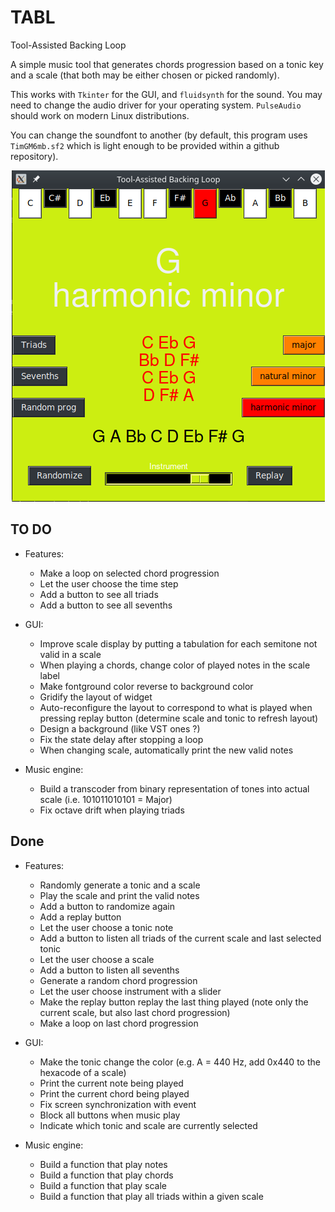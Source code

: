 # TABL
Tool-Assisted Backing Loop

A simple music tool that generates chords progression based on a tonic key and a scale (that both may be either chosen or picked randomly).

This works with `Tkinter` for the GUI, and `fluidsynth` for the sound. You may need to change the audio driver for your operating system. `PulseAudio` should work on modern Linux distributions. 

You can change the soundfont to another (by default, this program uses `TimGM6mb.sf2` which is light enough to be provided within a github repository).

<p align="center">
  <img src="./gui-v25012023.png" />
</p>

## TO DO

* Features:
    * Make a loop on selected chord progression
    * Let the user choose the time step
    * Add a button to see all triads
    * Add a button to see all sevenths
    
* GUI:
    * Improve scale display by putting a tabulation for each semitone not valid in a scale
    * When playing a chords, change color of played notes in the scale label
    * Make fontground color reverse to background color
    * Gridify the layout of widget
    * Auto-reconfigure the layout to correspond to what is played when pressing replay button (determine scale and tonic to refresh layout)
    * Design a background (like VST ones ?)
    * Fix the state delay after stopping a loop
    * When changing scale, automatically print the new valid notes
    
* Music engine:
    * Build a transcoder from binary representation of tones into actual scale (i.e. 101011010101 = Major)
    * Fix octave drift when playing triads


## Done

* Features:
    * Randomly generate a tonic and a scale
    * Play the scale and print the valid notes
    * Add a button to randomize again
    * Add a replay button
    * Let the user choose a tonic note
    * Add a button to listen all triads of the current scale and last selected tonic
    * Let the user choose a scale
    * Add a button to listen all sevenths
    * Generate a random chord progression
    * Let the user choose instrument with a slider
    * Make the replay button replay the last thing played (note only the current scale, but also last chord progression)
    * Make a loop on last chord progression

* GUI:
    * Make the tonic change the color (e.g. A = 440 Hz, add 0x440 to the hexacode of a scale)
    * Print the current note being played
    * Print the current chord being played
    * Fix screen synchronization with event
    * Block all buttons when music play
    * Indicate which tonic and scale are currently selected
    
* Music engine:
    * Build a function that play notes
    * Build a function that play chords
    * Build a function that play scale
    * Build a function that play all triads within a given scale
